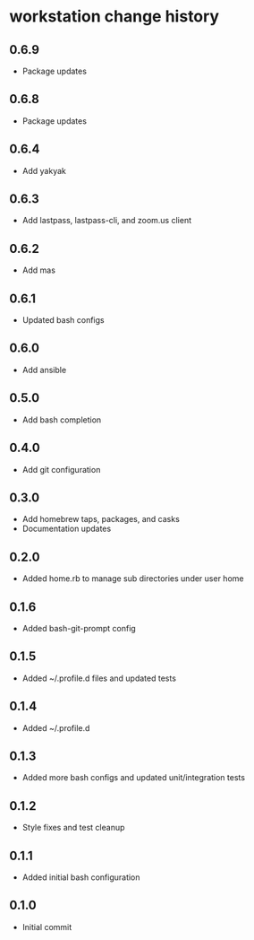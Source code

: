 # workstation change history

## 0.6.9

-   Package updates

## 0.6.8

-   Package updates

## 0.6.4

-   Add yakyak

## 0.6.3

-   Add lastpass, lastpass-cli, and zoom.us client

## 0.6.2

-   Add mas

## 0.6.1

-   Updated bash configs

## 0.6.0

-   Add ansible

## 0.5.0

-   Add bash completion

## 0.4.0

-   Add git configuration

## 0.3.0

-   Add homebrew taps, packages, and casks
-   Documentation updates

## 0.2.0

-   Added home.rb to manage sub directories under user home

## 0.1.6

-   Added bash-git-prompt config

## 0.1.5

-   Added ~/.profile.d files and updated tests

## 0.1.4

-   Added ~/.profile.d

## 0.1.3

-   Added more bash configs and updated unit/integration tests

## 0.1.2

-   Style fixes and test cleanup

## 0.1.1

-   Added initial bash configuration

## 0.1.0

-   Initial commit
